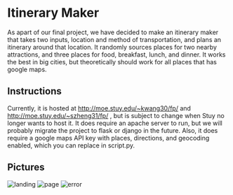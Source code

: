 # Itinerary Maker
As apart of our final project, we have decided to make an itinerary maker that takes two inputs, location and method of transportation, and plans an itinerary around that location. It randomly sources places for two nearby attractions, and three places for food, breakfast, lunch, and dinner. It works the best in big cities, but theoretically should work for all places that has google maps.

## Instructions
Currently, it is hosted at http://moe.stuy.edu/~kwang30/fp/ and http://moe.stuy.edu/~szheng31/fp/ , but is subject to change when Stuy no longer wants to host it. It does require an apache server to run, but we will probably migrate the project to flask or django in the future. Also, it does require a google maps API key with places, directions, and geocoding enabled, which you can replace in script.py.

## Pictures
![landing](https://user-images.githubusercontent.com/69407438/122306286-29877b00-ced6-11eb-949e-ffaebba047d1.JPG)
![page](https://user-images.githubusercontent.com/69407438/122306293-2d1b0200-ced6-11eb-88a6-7c08d1018941.JPG)
![error](https://user-images.githubusercontent.com/69407438/122306288-2b513e80-ced6-11eb-97d4-d8b49bed5eda.JPG)

